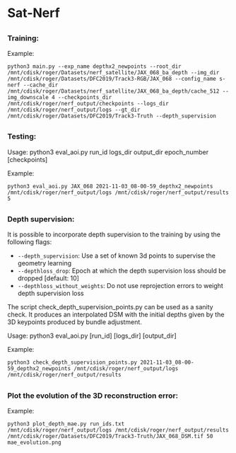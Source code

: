 # Sat-Nerf

##
### Training:

Example:
```
python3 main.py --exp_name depthx2_newpoints --root_dir /mnt/cdisk/roger/Datasets/nerf_satellite/JAX_068_ba_depth --img_dir /mnt/cdisk/roger/Datasets/DFC2019/Track3-RGB/JAX_068 --config_name s-nerf --cache_dir /mnt/cdisk/roger/Datasets/nerf_satellite/JAX_068_ba_depth/cache_512 --img_downscale 4 --checkpoints_dir /mnt/cdisk/roger/nerf_output/checkpoints --logs_dir /mnt/cdisk/roger/nerf_output/logs --gt_dir /mnt/cdisk/roger/Datasets/DFC2019/Track3-Truth --depth_supervision
```

##
### Testing:

Usage: python3 eval_aoi.py run_id logs_dir output_dir epoch_number [checkpoints]

Example:
```
python3 eval_aoi.py JAX_068 2021-11-03_08-00-59_depthx2_newpoints /mnt/cdisk/roger/nerf_output/logs /mnt/cdisk/roger/nerf_output/results 5
```

##
### Depth supervision:

It is possible to incorporate depth supervision to the training by using the following flags:

* `--depth_supervision`: Use a set of known 3d points to supervise the geometry learning
* `--depthloss_drop`: Epoch at which the depth supervision loss should be dropped [default: 10]
* `--depthloss_without_weights`: Do not use reprojection errors to weight depth supervision loss

The script check_depth_supervision_points.py can be used as a sanity check. It produces an interpolated DSM with the initial depths given by the 3D keypoints produced by bundle adjustment.

Usage: python3 eval_aoi.py [run_id] [logs_dir] [output_dir]

Example:
```
python3 check_depth_supervision_points.py 2021-11-03_08-00-59_depthx2_newpoints /mnt/cdisk/roger/nerf_output/logs /mnt/cdisk/roger/nerf_output/results
```

##
### Plot the evolution of the 3D reconstruction error:

Example:
```
python3 plot_depth_mae.py run_ids.txt /mnt/cdisk/roger/nerf_output/logs /mnt/cdisk/roger/nerf_output/results /mnt/cdisk/roger/Datasets/DFC2019/Track3-Truth/JAX_068_DSM.tif 50 mae_evolution.png
```
